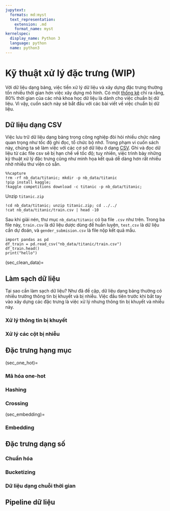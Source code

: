 ```yaml
---
jupytext:
  formats: md:myst
  text_representation:
    extension: .md
    format_name: myst
kernelspec:
  display_name: Python 3
  language: python
  name: python3
---
```


# Kỹ thuật xử lý đặc trưng (WIP)

Với dữ liệu dạng bảng, việc tiền xử lý dữ liệu và xây dựng đặc trưng thường tốn nhiều thời gian hơn việc xây dựng mô hình.
Có một [thống kê](https://www.forbes.com/sites/gilpress/2016/03/23/data-preparation-most-time-consuming-least-enjoyable-data-science-task-survey-says/?sh=3ce816956f63) chỉ ra rằng,
80% thời gian của các nhà khoa học dữ liệu là dành cho việc chuẩn bị dữ liệu. Vì vậy, cuốn sách này sẽ bắt đầu với các bài viết về việc chuẩn bị dữ liệu.

## Dữ liệu dạng CSV

Việc lưu trữ dữ liệu dạng bảng trong công nghiệp đòi hỏi nhiều chức năng quan trọng như tốc độ ghi đọc, tổ chức bộ nhớ.
Trong phạm vi cuốn sách này, chúng ta sẽ làm việc với các cơ sở dữ liệu ở dạng [CSV](https://en.wikipedia.org/wiki/Comma-separated_values).
Ghi và đọc dữ liệu từ các file csv sẽ bị hạn chế về tốc độ; tuy nhiên, việc trình bày những kỹ thuật xử lý đặc trưng cũng như minh họa kết quả dễ dàng hơn rất nhiều nhờ nhiều thư viện có sẵn.

```{code-cell} ipython3
%%capture
!rm -rf nb_data/titanic; mkdir -p nb_data/titanic
!pip install kaggle;
!kaggle competitions download -c titanic -p nb_data/titanic;

```

Unzip `titanic.zip`


```{code-cell} ipython3
!cd nb_data/titanic; unzip titanic.zip; cd ../../
!cat nb_data/titanic/train.csv | head -10
```


Sau khi giải nén, thư mục `nb_data/titanic` có ba file `.csv` như trên. Trong ba file này, `train.csv` là dữ liệu dược dùng để huấn luyện, `test.csv` là dữ liệu cần dự đoán, và `gender_submision.csv` là file nộp kết quả mẫu.


```{code-cell} ipython3
import pandas as pd
df_train = pd.read_csv("nb_data/titanic/train.csv")
df_train.head()
print("hello")
```

(sec_clean_data)=
## Làm sạch dữ liệu

Tại sao cần làm sạch dữ liệu?
Như đã đề cập, dữ liệu dạng bảng thường có nhiều trường thông tin bị khuyết và bị nhiễu.
Việc đầu tiên trước khi bắt tay vào xây dựng các đặc trưng là việc xử lý nhưng thông tin bị khuyết và nhiễu này.

### Xử lý thông tin bị khuyết



### Xử lý các cột bị nhiễu

## Đặc trưng hạng mục

(sec_one_hot)=
### Mã hóa one-hot

### Hashing

### Crossing

(sec_embedding)=
### Embedding


## Đặc trưng dạng số

### Chuẩn hóa

### Bucketizing

### Dữ liệu dạng chuỗi thời gian

## Pipeline dữ liệu

